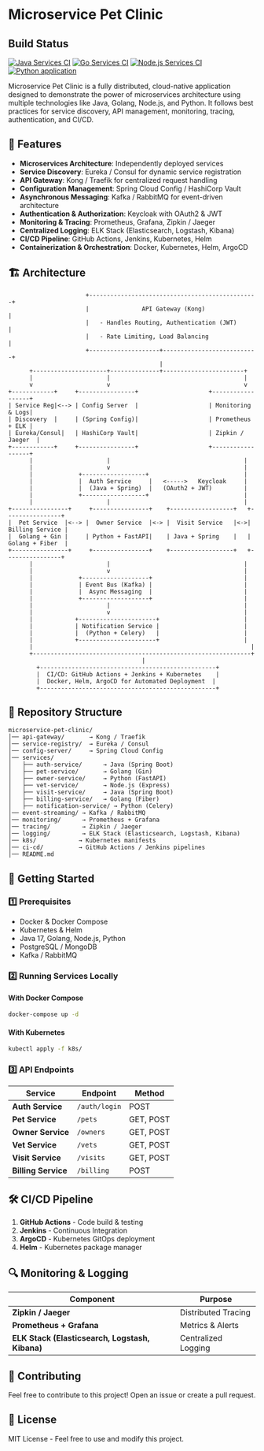 # Microservice Pet Clinic

## Build Status
[![Java Services CI](https://github.com/PramithaMJ/ms-petclinic/actions/workflows/java-services.yml/badge.svg)](https://github.com/PramithaMJ/ms-petclinic/actions/workflows/java-services.yml)
[![Go Services CI](https://github.com/PramithaMJ/ms-petclinic/actions/workflows/go-services.yml/badge.svg)](https://github.com/PramithaMJ/ms-petclinic/actions/workflows/go-services.yml)
[![Node.js Services CI](https://github.com/PramithaMJ/ms-petclinic/actions/workflows/node-services.yml/badge.svg)](https://github.com/PramithaMJ/ms-petclinic/actions/workflows/node-services.yml)
[![Python application](https://github.com/PramithaMJ/ms-petclinic/actions/workflows/python-app.yml/badge.svg)](https://github.com/PramithaMJ/ms-petclinic/actions/workflows/python-app.yml)

Microservice Pet Clinic is a fully distributed, cloud-native application designed to demonstrate the power of microservices architecture using multiple technologies like Java, Golang, Node.js, and Python. It follows best practices for service discovery, API management, monitoring, tracing, authentication, and CI/CD.

## 📌 Features
- **Microservices Architecture**: Independently deployed services
- **Service Discovery**: Eureka / Consul for dynamic service registration
- **API Gateway**: Kong / Traefik for centralized request handling
- **Configuration Management**: Spring Cloud Config / HashiCorp Vault
- **Asynchronous Messaging**: Kafka / RabbitMQ for event-driven architecture
- **Authentication & Authorization**: Keycloak with OAuth2 & JWT
- **Monitoring & Tracing**: Prometheus, Grafana, Zipkin / Jaeger
- **Centralized Logging**: ELK Stack (Elasticsearch, Logstash, Kibana)
- **CI/CD Pipeline**: GitHub Actions, Jenkins, Kubernetes, Helm
- **Containerization & Orchestration**: Docker, Kubernetes, Helm, ArgoCD

## 🏗 Architecture
```plaintext
                      +------------------------------------------------+
                      |               API Gateway (Kong)              |
                      |   - Handles Routing, Authentication (JWT)     |
                      |   - Rate Limiting, Load Balancing             |
                      +--------------------+---------------------------+
                                           |
      +---------------------+--------------+-----------------------+
      |                     |                                      |
      v                     v                                      v
+------------+     +----------------+                    +------------------+
| Service Reg|<--> | Config Server  |                    | Monitoring & Logs|
| Discovery  |     | (Spring Config)|                    | Prometheus + ELK |
| Eureka/Consul|   | HashiCorp Vault|                    | Zipkin / Jaeger  |
+------------+     +----------------+                    +------------------+
      |                     |                                      |
      |                     v                                      |
      |             +------------------+                           |
      |             |  Auth Service     |   <----->   Keycloak     |
      |             |  (Java + Spring)  |   (OAuth2 + JWT)         |
      |             +------------------+                           |
      |                     |                                      |
+----------------+     +----------------+    +------------------+   +----------------+
|  Pet Service  |<--> |  Owner Service  |<-> |  Visit Service   |<->| Billing Service |
|  Golang + Gin |     | Python + FastAPI|    | Java + Spring    |   | Golang + Fiber  |
+----------------+     +----------------+    +------------------+   +----------------+
      |                     |                                      |
      |                     v                                      |
      |             +-------------------+                          |
      |             | Event Bus (Kafka) |                          |
      |             |  Async Messaging  |                          |
      |             +-------------------+                          |
      |                     |                                      |
      |                     v                                      |
      |            +----------------------+                        |
      |            | Notification Service |                        |
      |            |  (Python + Celery)   |                        |
      |            +----------------------+                        |
      |                                                              |
      +--------------------------------------------------------------+
                                      |
        +--------------------------------------------------+
        |  CI/CD: GitHub Actions + Jenkins + Kubernetes    |
        |  Docker, Helm, ArgoCD for Automated Deployment  |
        +--------------------------------------------------+
```

## 📂 Repository Structure
```plaintext
microservice-pet-clinic/
│── api-gateway/       → Kong / Traefik
│── service-registry/  → Eureka / Consul
│── config-server/     → Spring Cloud Config
│── services/
│   ├── auth-service/      → Java (Spring Boot)
│   ├── pet-service/       → Golang (Gin)
│   ├── owner-service/     → Python (FastAPI)
│   ├── vet-service/       → Node.js (Express)
│   ├── visit-service/     → Java (Spring Boot)
│   ├── billing-service/   → Golang (Fiber)
│   ├── notification-service/ → Python (Celery)
│── event-streaming/ → Kafka / RabbitMQ
│── monitoring/      → Prometheus + Grafana
│── tracing/         → Zipkin / Jaeger
│── logging/         → ELK Stack (Elasticsearch, Logstash, Kibana)
│── k8s/            → Kubernetes manifests
│── ci-cd/          → GitHub Actions / Jenkins pipelines
│── README.md
```

## 🚀 Getting Started

### **1️⃣ Prerequisites**
- Docker & Docker Compose
- Kubernetes & Helm
- Java 17, Golang, Node.js, Python
- PostgreSQL / MongoDB
- Kafka / RabbitMQ

### **2️⃣ Running Services Locally**
#### **With Docker Compose**
```sh
docker-compose up -d
```

#### **With Kubernetes**
```sh
kubectl apply -f k8s/
```

### **3️⃣ API Endpoints**
| **Service** | **Endpoint** | **Method** |
|------------|-------------|------------|
| **Auth Service** | `/auth/login` | POST |
| **Pet Service** | `/pets` | GET, POST |
| **Owner Service** | `/owners` | GET, POST |
| **Vet Service** | `/vets` | GET, POST |
| **Visit Service** | `/visits` | GET, POST |
| **Billing Service** | `/billing` | POST |

## 🛠 CI/CD Pipeline
1. **GitHub Actions** - Code build & testing
2. **Jenkins** - Continuous Integration
3. **ArgoCD** - Kubernetes GitOps deployment
4. **Helm** - Kubernetes package manager

## 🔍 Monitoring & Logging
| **Component** | **Purpose** |
|------------|------------|
| **Zipkin / Jaeger** | Distributed Tracing |
| **Prometheus + Grafana** | Metrics & Alerts |
| **ELK Stack (Elasticsearch, Logstash, Kibana)** | Centralized Logging |

## 🤝 Contributing
Feel free to contribute to this project! Open an issue or create a pull request.

## 📜 License
MIT License - Feel free to use and modify this project.
